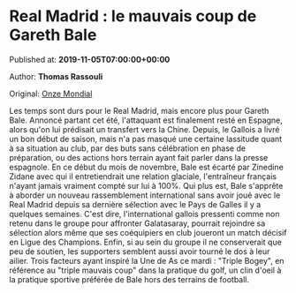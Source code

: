 
# Real Madrid : le mauvais coup de Gareth Bale

Published at: **2019-11-05T07:00:00+00:00**

Author: **Thomas Rassouli**

Original: [Onze Mondial](http://www.onzemondial.com/liga/2019-2020/real-madrid-le-mauvais-coup-de-gareth-bale-201658)

Les temps sont durs pour le Real Madrid, mais encore plus pour Gareth Bale. Annoncé partant cet été, l'attaquant est finalement resté en Espagne, alors qu'on lui prédisait un transfert vers la Chine. Depuis, le Gallois a livré un bon début de saison, mais n'a pas masqué une certaine lassitude quant à sa situation au club, par des buts sans célébration en phase de préparation, ou des actions hors terrain ayant fait parler dans la presse espagnole.
En ce début du mois de novembre, Bale est écarté par Zinedine Zidane avec qui il entretiendrait une relation glaciale, l'entraîneur français n'ayant jamais vraiment compté sur lui à 100%.
Qui plus est, Bale s'apprête à aborder un nouveau rassemblement international sans avoir joué avec le Real Madrid depuis sa dernière sélection avec le Pays de Galles il y a quelques semaines. C'est dire, l'international gallois pressenti comme non retenu dans le groupe pour affronter Galatasaray, pourrait rejoindre sa sélection alors même que ses coéquipiers en club joueront un match décisif en Ligue des Champions. Enfin, si au sein du groupe il ne conserverait que peu de soutien, les supporters semblent aussi avoir tourné le dos à leur ailier.
Trois facteurs ayant inspiré la Une de As ce mardi : "Triple Bogey", en référence au "triple mauvais coup" dans la pratique du golf, un clin d'oeil à la pratique sportive préférée de Bale hors des terrains de football.
 
